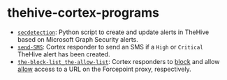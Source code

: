 # thehive-cortex-programs

- [`secdetection`](secdetection): Python script to create and update alerts in TheHive based on Microsoft Graph Security alerts.
- [`send-SMS`](send-SMS): Cortex responder to send an SMS if a `High` or `Critical` TheHive alert has been created.
- [`the-block-list_the-allow-list`](the-block-list_the-allow-list): Cortex responders to [block](the-block-list_the-allow-list/the-block-list) and allow [allow](the-block-list_the-allow-list/the-allow-list) access to a URL on the Forcepoint proxy, respectively.
